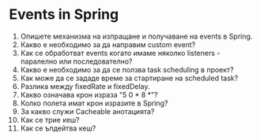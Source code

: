 # Events in Spring

1. Опишете механизма на изпращане и получаване на events в Spring.
2. Какво е необходимо за да направим custom event?
3. Как се обработват events когато имаме няколко listeners - паралелно или последователно?
4. Какво е необходимо за да се ползва task scheduling в проект?
5. Как може да се зададе време за стартиране на scheduled task?
6. Разлика между fixedRate и fixedDelay.
7. Какво означава крон израза "5 0 * 8 *"?
8. Колко полета имат крон изразите в Spring?
9. За какво служи Cacheable анотацията?
10. Как се трие кеш?
11. Как се ъпдейтва кеш?